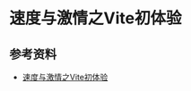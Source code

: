 # 速度与激情之Vite初体验







##  参考资料

- [速度与激情之Vite初体验](https://mp.weixin.qq.com/s/1LFnTt5Mbj3v_AU_DNMgtA)
